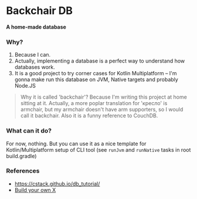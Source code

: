 # Backchair DB 

**A home-made database**

### Why?

1. Because I can.
2. Actually, implementing a database is a perfect way to understand how databases work.
3. It is a good project to try corner cases for Kotlin Multiplatform – I'm gonna make run this database on JVM, Native targets and probably Node.JS

> Why it is called 'backchair'? Because I'm writing this project at home sitting at it. Actually, a more poplar translation for 'кресло' is armchair, but my armchair doesn't have arm supporters, so I would call it backchair. Also it is a funny reference to CouchDB.

### What can it do?

For now, nothing. But you can use it as a nice template for Kotlin/Multiplatform setup of CLI tool (see `runJvm` and `runNative` tasks in root build.gradle)

### References

* https://cstack.github.io/db_tutorial/
* [Build your own X](https://github.com/danistefanovic/build-your-own-x)

